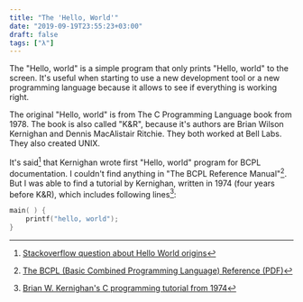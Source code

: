 ```yaml
---
title: "The 'Hello, World'"
date: "2019-09-19T23:55:23+03:00"
draft: false
tags: ["λ"]
---
```


The "Hello, world" is a simple program that only prints "Hello, world" to the screen. It's useful when starting to use a new development tool or a new programming language because it allows to see if everything is working right.

The original "Hello, world" is from The C Programming Language book from 1978. The book is also called "K&R", because it's authors are Brian Wilson Kernighan and Dennis MacAlistair Ritchie. They both worked at Bell Labs. They also created UNIX.

It's said[^1] that Kernighan wrote first "Hello, world" program for BCPL documentation. I couldn't find anything in "The BCPL Reference Manual"[^2]. But I was able to find a tutorial by Kernighan, written in 1974 (four years before K&R), which includes following lines[^3]:

```c
main( ) {
	printf("hello, world");
}
```

[^1]: [Stackoverflow question about Hello World origins](https://stackoverflow.com/questions/602237/where-does-hello-world-come-from)
[^2]: [The BCPL (Basic Combined Programming Language) Reference (PDF)](https://www.bell-labs.com/usr/dmr/www/bcpl.pdf)
[^3]: [Brian W. Kernighan's C programming tutorial from 1974](http://www.lysator.liu.se/c/bwk-tutor.html)
